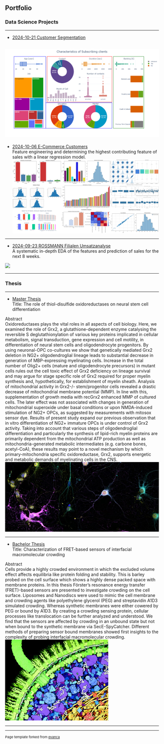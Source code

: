 ## Portfolio

### Data Science Projects

---  
- [2024-10-21 Customer Segmentation](https://lygonian.github.io/02_customer_segmentation)  

![Alt Text](https://github.com/lygonian/Customer_Segmentation/blob/master/images/summary.png?raw=true)
---  
- [2024-10-06 E-Commerce Customers](https://lygonian.github.io/01_e_commerce_customers)  
Feature engineering and determining the highest contributing feature of sales with a linear regression model.
![Alt Text](https://github.com/lygonian/e_commerce_customers/blob/master/images/summary.png?raw=true)

---
- [2024-09-23 ROSSMANN Filialen Umsatzanalyse](https://lygonian.github.io/0_page_rossman)  
A systematic in-depth EDA of the features and prediction of sales for the next 8 weeks.
<img src="images/Rossmann_Außenansicht_Innenstadtlage.jfif?raw=true"/>

---
### Thesis
---
- [Master Thesis](/pdf/master_thesis.pdf)  
Title: The role of thiol-disulfide oxidoreductases on neural stem cell differentiation    
  
Abstract  
Oxidoreductases plays the vital roles in all aspects of cell biology. Here, we examined the 
role of Grx2, a glutathione-dependent enzyme catalysing the reversible S
deglutathionylation of various key proteins implicated in cellular metabolism, signal 
transduction, gene expression and cell motility, in differentiation of neural stem cells and 
oligodendrocyte progenitors. By using neuronal-OPC co-cultures we show that genetically 
mediated Grx2 deletion in NG2+ oligodendroglial lineage leads to substantial decrease in 
generation of MBP-expressing myelinating cells. Increase in the total number of Olig2+ 
cells (mature and oligodendrocyte precursors) in mutant cells rules out the cell toxic 
effect of Grx2 deficiency on lineage survival and may argue for stage specific role of Grx2 
required for proper myelin synthesis and, hypothetically, for establishment of myelin 
sheath. Analysis of mitochondrial activity in Grx2-/- stem/progenitor cells revealed a 
drastic decrease of mitochondrial membrane potential (MMP). In line with this, 
supplementation of growth media with recGrx2 enhanced MMP of cultured cells. The later 
effect was not associated with changes in generation of mitochondrial superoxide under 
basal conditions or upon NMDA-induced stimulation of NG2+ OPCs, as suggested by 
measurements with mitosox sensor dye. Results of present study expand our previous 
observation that in vitro differentiation of NG2+ immature OPCs is under control of Grx2 
activity. Taking into account that various steps of oligodendroglial differentiation and 
particularly the synthesis of lipid-rich myelin proteins are primarily dependent from the 
mitochondrial ATP production as well as mitochondria-generated metabolic 
intermediates (e.g. carbone bones, acetyl-CoA), these results may point to a novel 
mechanism by which primary-mitochondria specific oxidoreductase, Grx2, supports 
energetic and metabolic demands of myelinating cells in the CNS.  
<img src="images/master_bild.jpg?raw=true"/>

---
- [Bachelor Thesis](/pdf/bachelor_thesis.pdf)  
Title: Characterization of FRET-based sensors of interfacial macromolecular crowding  
  
Abstract  
Cells provide a highly crowded environment in which the excluded volume effect affects 
equilibria like protein folding and stability. This is barley probed on the cell surface which 
shows a highly dense packed space with membrane proteins. In this thesis Förster’s resonance 
energy transfer (FRET)-based sensors are presented to investigate crowding on the cell 
surface. Liposomes and Nanodiscs were used to mimic the cell membrane and crowding 
agents like polyethylene glycerol (PEG) and streptavidin A1D3 simulated crowding. Whereas 
synthetic membranes were either cowered by PEG or bound by A1D3. By creating a crowding 
sensing protein, cellular processes like translocation can be further analyzed and understood. 
We find that the sensors are affected by crowding in an unbound state but not when bound 
to the synthetic membrane via SecE-SpyCatcher. Different methods of preparing sensor bound 
membranes showed first insights to the complexity of probing interfacial macromolecular 
crowding.  
<img src="images/bachelor_bild.jpg?raw=true"/>


---




---
<p style="font-size:11px">Page template forked from <a href="https://github.com/evanca/quick-portfolio">evanca</a></p>
<!-- Remove above link if you don't want to attibute -->
